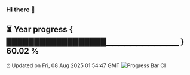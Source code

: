 ### Hi there 👋
⏳ Year progress { ██████████████████▁▁▁▁▁▁▁▁▁▁▁▁ } 60.02 %
---
⏰ Updated on Fri, 08 Aug 2025 01:54:47 GMT
![Progress Bar CI](https://github.com/liununu/liununu/workflows/Progress%20Bar%20CI/badge.svg)
